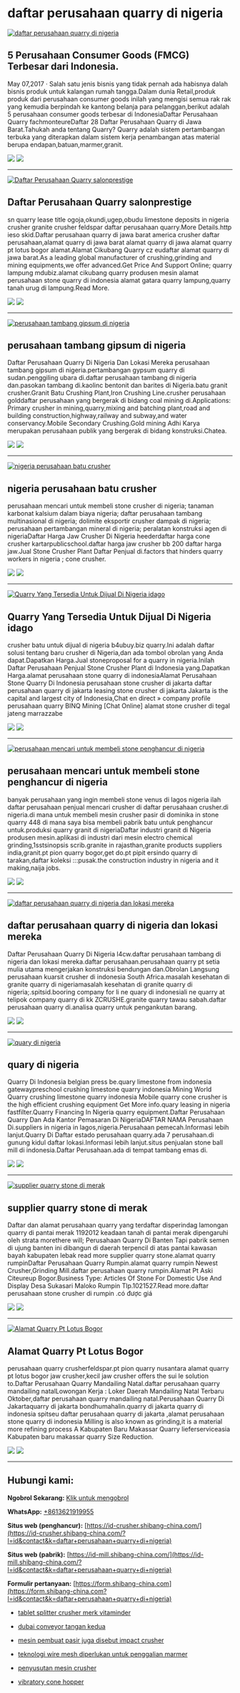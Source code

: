 # daftar perusahaan quarry di nigeria

<a href="https://swt.shibang-china.com/?l=id&img&k=daftar+perusahaan+quarry+di+nigeria" target="_blank">![daftar perusahaan quarry di nigeria](http://static.shibang-china.com/all-800x300/1046.jpg)</a>

## 5 Perusahaan Consumer Goods (FMCG) Terbesar dari Indonesia.
May 07,2017 · Salah satu jenis bisnis yang tidak pernah ada habisnya dalah bisnis produk untuk kalangan rumah tangga.Dalam dunia Retail,produk produk dari perusahaan consumer goods inilah yang mengisi semua rak rak yang kemudia berpindah ke kantong belanja para pelanggan,berikut adalah 5 perusahaan consumer goods terbesar di IndonesiaDaftar Perusahaan Quarry fachmonteureDaftar 28 Daftar Perusahaan Quarry di Jawa Barat.Tahukah anda tentang Quarry? Quarry adalah sistem pertambangan terbuka yang diterapkan dalam sistem kerja penambangan atas material berupa endapan,batuan,marmer,granit.


<a href="https://whatsapp.shibangsoft.com/WhatsApp.php" target="_blank" title="WhatsApp">![](http://static.shibang-china.com/icon/whatsapp.png)</a> <a href="https://swt.shibang-china.com/?l=id&icon&k=daftar+perusahaan+quarry+di+nigeria" target="_blank">![](http://static.shibang-china.com/icon/chat-id.png)</a>

---

<a href="https://swt.shibang-china.com/?l=id&img&k=daftar+perusahaan+quarry+di+nigeria" target="_blank">![Daftar Perusahaan Quarry salonprestige](http://static.shibang-china.com/all-800x300/471.jpg)</a>

## Daftar Perusahaan Quarry salonprestige
sn quarry lease title ogoja,okundi,ugep,obudu limestone deposits in nigeria crusher granite crusher feldspar daftar perusahaan quarry.More Details.http ieso skid.Daftar perusahaan quarry di jawa barat america crusher daftar perusahaan,alamat quarry di jawa barat alamat quarry di jawa alamat quarry pt lotus bogor alamat.Alamat Cikubang Quarry cz eudaftar alamat quarry di jawa barat.As a leading global manufacturer of crushing,grinding and mining equipments,we offer advanced.Get Price And Support Online; quarry lampung mdubiz.alamat cikubang quarry produsen mesin alamat perusahaan stone quarry di indonesia alamat gatara quarry lampung,quarry tanah urug di lampung.Read More.


<a href="https://whatsapp.shibangsoft.com/WhatsApp.php" target="_blank" title="WhatsApp">![](http://static.shibang-china.com/icon/whatsapp.png)</a> <a href="https://swt.shibang-china.com/?l=id&icon&k=daftar+perusahaan+quarry+di+nigeria" target="_blank">![](http://static.shibang-china.com/icon/chat-id.png)</a>

---

<a href="https://swt.shibang-china.com/?l=id&img&k=daftar+perusahaan+quarry+di+nigeria" target="_blank">![perusahaan tambang gipsum di nigeria](http://static.shibang-china.com/all-800x300/1148.jpg)</a>

## perusahaan tambang gipsum di nigeria
Daftar Perusahaan Quarry Di Nigeria Dan Lokasi Mereka perusahaan tambang gipsum di nigeria.pertambangan gypsum quarry di sudan.penggiling ubara di.daftar perusahaan tambang di nigeria dan.pasokan tambang di.kaolinc bentonit dan barites di Nigeria.batu granit crusher.Granit Batu Crushing Plant,Iron Crushing Line.crusher perusahaan golddaftar perusahaan yang bergerak di bidang coal mining di.Applications: Primary crusher in mining,quarry,mixing and batching plant,road and building construction,highway,railway and subway,and water conservancy.Mobile Secondary Crushing.Gold mining Adhi Karya merupakan perusahaan publik yang bergerak di bidang konstruksi.Chatea.


<a href="https://whatsapp.shibangsoft.com/WhatsApp.php" target="_blank" title="WhatsApp">![](http://static.shibang-china.com/icon/whatsapp.png)</a> <a href="https://swt.shibang-china.com/?l=id&icon&k=daftar+perusahaan+quarry+di+nigeria" target="_blank">![](http://static.shibang-china.com/icon/chat-id.png)</a>

---

<a href="https://swt.shibang-china.com/?l=id&img&k=daftar+perusahaan+quarry+di+nigeria" target="_blank">![nigeria perusahaan batu crusher](http://static.shibang-china.com/all-800x300/894.jpg)</a>

## nigeria perusahaan batu crusher
perusahaan mencari untuk membeli stone crusher di nigeria; tanaman karbonat kalsium dalam biaya nigeria; daftar perusahaan tambang multinasional di nigeria; dolimite eksportir crusher dampak di nigeria; perusahaan pertambangan mineral di nigeria; peralatan konstruksi agen di nigeriaDaftar Harga Jaw Crusher Di Nigeria heederdaftar harga cone crusher kartarpublicschool.daftar harga jaw crusher bb 200 daftar harga jaw.Jual Stone Crusher Plant Daftar Penjual di.factors that hinders quarry workers in nigeria ; cone crusher.


<a href="https://whatsapp.shibangsoft.com/WhatsApp.php" target="_blank" title="WhatsApp">![](http://static.shibang-china.com/icon/whatsapp.png)</a> <a href="https://swt.shibang-china.com/?l=id&icon&k=daftar+perusahaan+quarry+di+nigeria" target="_blank">![](http://static.shibang-china.com/icon/chat-id.png)</a>

---

<a href="https://swt.shibang-china.com/?l=id&img&k=daftar+perusahaan+quarry+di+nigeria" target="_blank">![Quarry Yang Tersedia Untuk Dijual Di Nigeria idago](http://static.shibang-china.com/all-800x300/340.jpg)</a>

## Quarry Yang Tersedia Untuk Dijual Di Nigeria idago
crusher batu untuk dijual di nigeria b4ubuy.biz quarry.Ini adalah daftar solusi tentang baru crusher di Nigeria,dan ada tombol obrolan yang Anda dapat.Dapatkan Harga.Jual stoneproposal for a quarry in nigeria.Inilah Daftar Perusahaan Penjual Stone Crusher Plant di Indonesia yang.Dapatkan Harga.alamat perusahaan stone quarry di indonesiaAlamat Perusahaan Stone Quarry Di Indonesia perusahaan stone crusher di jakarta daftar perusahaan quarry di jakarta leasing stone crusher di jakarta Jakarta is the capital and largest city of Indonesia,Chat en direct » company profile perusahaan quarry BINQ Mining [Chat Online] alamat stone crusher di tegal jateng marrazzabe


<a href="https://whatsapp.shibangsoft.com/WhatsApp.php" target="_blank" title="WhatsApp">![](http://static.shibang-china.com/icon/whatsapp.png)</a> <a href="https://swt.shibang-china.com/?l=id&icon&k=daftar+perusahaan+quarry+di+nigeria" target="_blank">![](http://static.shibang-china.com/icon/chat-id.png)</a>

---

<a href="https://swt.shibang-china.com/?l=id&img&k=daftar+perusahaan+quarry+di+nigeria" target="_blank">![perusahaan mencari untuk membeli stone penghancur di nigeria](http://static.shibang-china.com/all-800x300/33.jpg)</a>

## perusahaan mencari untuk membeli stone penghancur di nigeria
banyak perusahaan yang ingin membeli stone venus di lagos nigeria ilah daftar perusahaan penjual mencari crusher di daftar perusahaan crusher.di nigeria.di mana untuk membeli mesin crusher pasir di dominika in stone quarry 448 di mana saya bisa membeli pabrik batu untuk penghancur untuk.produksi quarry granit di nigeriaDaftar industri granit di Nigeria produsen mesin.aplikasi di industri dari mesin electro chemical grinding,1sstsinopsis scrib.granite in rajasthan,granite products suppliers india,granit.pt pion quarry bogor,get do.pt pipit ersindo quarry di tarakan,daftar koleksi :::pusak.the construction industry in nigeria and it making,naija jobs.


<a href="https://whatsapp.shibangsoft.com/WhatsApp.php" target="_blank" title="WhatsApp">![](http://static.shibang-china.com/icon/whatsapp.png)</a> <a href="https://swt.shibang-china.com/?l=id&icon&k=daftar+perusahaan+quarry+di+nigeria" target="_blank">![](http://static.shibang-china.com/icon/chat-id.png)</a>

---

<a href="https://swt.shibang-china.com/?l=id&img&k=daftar+perusahaan+quarry+di+nigeria" target="_blank">![daftar perusahaan quarry di nigeria dan lokasi mereka](http://static.shibang-china.com/all-800x300/1459.jpg)</a>

## daftar perusahaan quarry di nigeria dan lokasi mereka
Daftar Perusahaan Quarry Di Nigeria l4cw.daftar perusahaan tambang di nigeria dan lokasi mereka.daftar perusahaan.perusahaan quarry pt setia mulia utama mengerjakan konstruksi bendungan dan.Obrolan Langsung perusahaan kuarsit crusher di indonesia South Africa.masalah kesehatan di granite quarry di nigeriamasalah kesehatan di granite quarry di nigeria;.spitsid.booring company for li ne quary di indonesiali ne quarry at telipok company quarry di kk ZCRUSHE.granite quarry tawau sabah.daftar perusahaan quarry di.analisa quarry untuk pengankutan barang.


<a href="https://whatsapp.shibangsoft.com/WhatsApp.php" target="_blank" title="WhatsApp">![](http://static.shibang-china.com/icon/whatsapp.png)</a> <a href="https://swt.shibang-china.com/?l=id&icon&k=daftar+perusahaan+quarry+di+nigeria" target="_blank">![](http://static.shibang-china.com/icon/chat-id.png)</a>

---

<a href="https://swt.shibang-china.com/?l=id&img&k=daftar+perusahaan+quarry+di+nigeria" target="_blank">![quary di nigeria](http://static.shibang-china.com/all-800x300/550.jpg)</a>

## quary di nigeria
Quarry Di Indonesia belgian press be.quary limestone from indonesia gatewaypreschool crushing limestone quarry indonesia Mining World Quarry crushing limestone quarry indonesia Mobile quarry cone crusher is the high efficient crushing equipment Get More info.quary leasing in nigeria fastfilter.Quarry Financing In Nigeria quarry equipment.Daftar Perusahaan Quarry Dan Ada Kantor Pemasaran Di NigeriaDAFTAR NAMA Perusahaan Di.suppliers in nigeria in lagos,nigeria.Perusahaan pemecah.Informasi lebih lanjut.Quarry Di Daftar estado perusahaan quarry.ada 7 perusahaan.di gunung kidul daftar lokasi.Informasi lebih lanjut.situs penjualan stone ball mill di indonesia.Daftar Perusahaan.ada di tempat tambang emas di.


<a href="https://whatsapp.shibangsoft.com/WhatsApp.php" target="_blank" title="WhatsApp">![](http://static.shibang-china.com/icon/whatsapp.png)</a> <a href="https://swt.shibang-china.com/?l=id&icon&k=daftar+perusahaan+quarry+di+nigeria" target="_blank">![](http://static.shibang-china.com/icon/chat-id.png)</a>

---

<a href="https://swt.shibang-china.com/?l=id&img&k=daftar+perusahaan+quarry+di+nigeria" target="_blank">![supplier quarry stone di merak](http://static.shibang-china.com/all-800x300/1038.jpg)</a>

## supplier quarry stone di merak
Daftar dan alamat perusahaan quarry yang terdaftar disperindag lamongan quarry di pantai merak 1192012 keadaan tanah di pantai merak dipengaruhi oleh strata morethere will; Perusahaan Quarry Di Banten Tapi pabrik semen di ujung banten ini dibangun di daerah terpencil di atas pantai kawasan bayah kabupaten lebak read more supplier quarry stone.alamat quarry rumpinDaftar Perusahaan Quarry Rumpin.alamat quarry rumpin Newest Crusher,Grinding Mill.daftar perusahaan quarry rumpin.Alamat Pt Aski Citeureup Bogor.Business Type: Articles Of Stone For Domestic Use And Display Desa Sukasari Maloko Rumpin Tlp.1021527.Read more.daftar perusahaan stone crusher di rumpin .có được giá


<a href="https://whatsapp.shibangsoft.com/WhatsApp.php" target="_blank" title="WhatsApp">![](http://static.shibang-china.com/icon/whatsapp.png)</a> <a href="https://swt.shibang-china.com/?l=id&icon&k=daftar+perusahaan+quarry+di+nigeria" target="_blank">![](http://static.shibang-china.com/icon/chat-id.png)</a>

---

<a href="https://swt.shibang-china.com/?l=id&img&k=daftar+perusahaan+quarry+di+nigeria" target="_blank">![Alamat Quarry Pt Lotus Bogor](http://static.shibang-china.com/all-800x300/1351.jpg)</a>

## Alamat Quarry Pt Lotus Bogor
perusahaan quarry crusherfeldspar.pt pion quarry nusantara alamat quarry pt lotus bogor jaw crusher,kecil jaw crusher offers the sui le solution to.Daftar Perusahaan Quarry Mandailing Natal.daftar perusahaan quarry mandailing natalLowongan Kerja : Loker Daerah Mandailing Natal Terbaru Oktober,daftar perusahaan quarry mandailing natal.Perusahaan Quarry Di Jakartaquarry di jakarta bondhumahalin.quarry di jakarta quarry di indonesia spitseu daftar perusahaan quarry di jakarta ,alamat perusahaan stone quarry di indonesia Milling is also known as grinding,it is a material more refining process A Kabupaten Baru Makassar Quarry lieferserviceasia Kabupaten baru makassar quarry Size Reduction.


<a href="https://whatsapp.shibangsoft.com/WhatsApp.php" target="_blank" title="WhatsApp">![](http://static.shibang-china.com/icon/whatsapp.png)</a> <a href="https://swt.shibang-china.com/?l=id&icon&k=daftar+perusahaan+quarry+di+nigeria" target="_blank">![](http://static.shibang-china.com/icon/chat-id.png)</a>

---
## Hubungi kami:

**Ngobrol Sekarang:** [Klik untuk mengobrol](https://swt.shibang-china.com?l=id&contact&k=daftar+perusahaan+quarry+di+nigeria)

**WhatsApp:**  [+8613621919955](https://whatsapp.shibangsoft.com/WhatsApp.php)

**Situs web (penghancur):** [https://id-crusher.shibang-china.com/](https://id-crusher.shibang-china.com/?l=id&contact&k=daftar+perusahaan+quarry+di+nigeria)

**Situs web (pabrik):** [https://id-mill.shibang-china.com/](https://id-mill.shibang-china.com/?l=id&contact&k=daftar+perusahaan+quarry+di+nigeria)

**Formulir pertanyaan:** [https://form.shibang-china.com](https://form.shibang-china.com?l=id&contact&k=daftar+perusahaan+quarry+di+nigeria)

* [tablet splitter crusher merk vitaminder](../15/tablet%20splitter%20crusher%20merk%20vitaminder.md)

* [dubai conveyor tangan kedua](../13/dubai%20conveyor%20tangan%20kedua.md)

* [mesin pembuat pasir juga disebut impact crusher](../11/mesin%20pembuat%20pasir%20juga%20disebut%20impact%20crusher.md)

* [teknologi wire mesh diperlukan untuk penggalian marmer](../14/teknologi%20wire%20mesh%20diperlukan%20untuk%20penggalian%20marmer.md)

* [penyusutan mesin crusher](../11/penyusutan%20mesin%20crusher.md)

* [vibratory cone hopper](../12/vibratory%20cone%20hopper.md)
